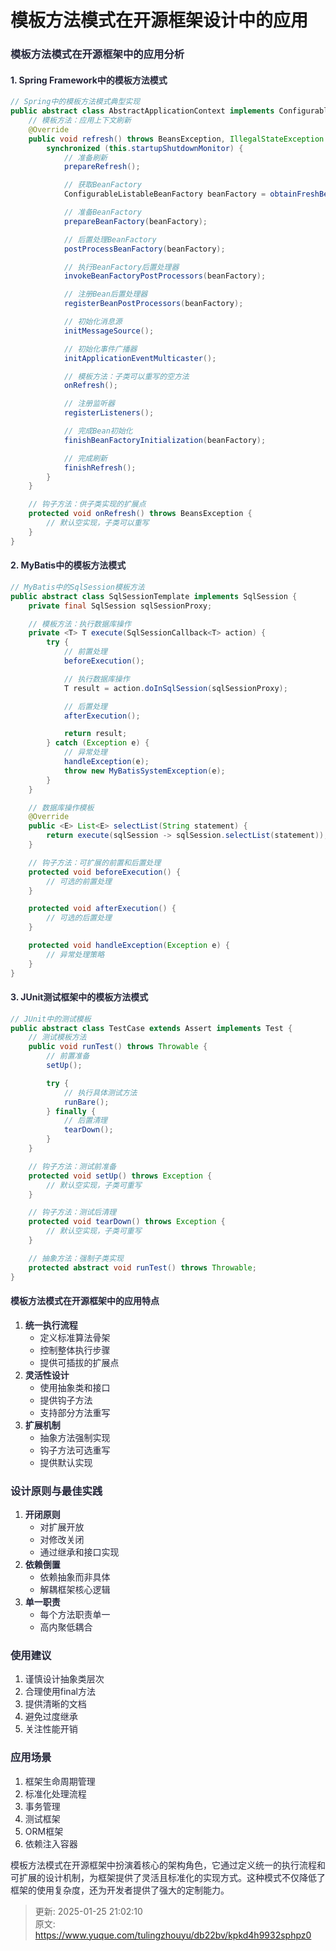 # 模板方法模式在开源框架设计中的应用

### <font style="color:rgba(6, 8, 31, 0.88);">模板方法模式在开源框架中的应用分析</font>
#### <font style="color:rgba(6, 8, 31, 0.88);">1. Spring Framework中的模板方法模式</font>
```java
// Spring中的模板方法模式典型实现  
public abstract class AbstractApplicationContext implements ConfigurableApplicationContext {  
    // 模板方法：应用上下文刷新  
    @Override  
    public void refresh() throws BeansException, IllegalStateException {  
        synchronized (this.startupShutdownMonitor) {  
            // 准备刷新  
            prepareRefresh();  

            // 获取BeanFactory  
            ConfigurableListableBeanFactory beanFactory = obtainFreshBeanFactory();  

            // 准备BeanFactory  
            prepareBeanFactory(beanFactory);  

            // 后置处理BeanFactory  
            postProcessBeanFactory(beanFactory);  

            // 执行BeanFactory后置处理器  
            invokeBeanFactoryPostProcessors(beanFactory);  

            // 注册Bean后置处理器  
            registerBeanPostProcessors(beanFactory);  

            // 初始化消息源  
            initMessageSource();  

            // 初始化事件广播器  
            initApplicationEventMulticaster();  

            // 模板方法：子类可以重写的空方法  
            onRefresh();  

            // 注册监听器  
            registerListeners();  

            // 完成Bean初始化  
            finishBeanFactoryInitialization(beanFactory);  

            // 完成刷新  
            finishRefresh();  
        }  
    }  

    // 钩子方法：供子类实现的扩展点  
    protected void onRefresh() throws BeansException {  
        // 默认空实现，子类可以重写  
    }  
}
```

#### <font style="color:rgba(6, 8, 31, 0.88);">2. MyBatis中的模板方法模式</font>
```java
// MyBatis中的SqlSession模板方法  
public abstract class SqlSessionTemplate implements SqlSession {  
    private final SqlSession sqlSessionProxy;  

    // 模板方法：执行数据库操作  
    private <T> T execute(SqlSessionCallback<T> action) {  
        try {  
            // 前置处理  
            beforeExecution();  

            // 执行数据库操作  
            T result = action.doInSqlSession(sqlSessionProxy);  

            // 后置处理  
            afterExecution();  

            return result;  
        } catch (Exception e) {  
            // 异常处理  
            handleException(e);  
            throw new MyBatisSystemException(e);  
        }  
    }  

    // 数据库操作模板  
    @Override  
    public <E> List<E> selectList(String statement) {  
        return execute(sqlSession -> sqlSession.selectList(statement));  
    }  

    // 钩子方法：可扩展的前置和后置处理  
    protected void beforeExecution() {  
        // 可选的前置处理  
    }  

    protected void afterExecution() {  
        // 可选的后置处理  
    }  

    protected void handleException(Exception e) {  
        // 异常处理策略  
    }  
}
```

#### <font style="color:rgba(6, 8, 31, 0.88);">3. JUnit测试框架中的模板方法模式</font>
```java
// JUnit中的测试模板  
public abstract class TestCase extends Assert implements Test {  
    // 测试模板方法  
    public void runTest() throws Throwable {  
        // 前置准备  
        setUp();  

        try {  
            // 执行具体测试方法  
            runBare();  
        } finally {  
            // 后置清理  
            tearDown();  
        }  
    }  

    // 钩子方法：测试前准备  
    protected void setUp() throws Exception {  
        // 默认空实现，子类可重写  
    }  

    // 钩子方法：测试后清理  
    protected void tearDown() throws Exception {  
        // 默认空实现，子类可重写  
    }  

    // 抽象方法：强制子类实现  
    protected abstract void runTest() throws Throwable;  
}
```

#### <font style="color:rgba(6, 8, 31, 0.88);">模板方法模式在开源框架中的应用特点</font>
1. **<font style="color:rgba(6, 8, 31, 0.88);">统一执行流程</font>**
    - <font style="color:rgba(6, 8, 31, 0.88);">定义标准算法骨架</font>
    - <font style="color:rgba(6, 8, 31, 0.88);">控制整体执行步骤</font>
    - <font style="color:rgba(6, 8, 31, 0.88);">提供可插拔的扩展点</font>
2. **<font style="color:rgba(6, 8, 31, 0.88);">灵活性设计</font>**
    - <font style="color:rgba(6, 8, 31, 0.88);">使用抽象类和接口</font>
    - <font style="color:rgba(6, 8, 31, 0.88);">提供钩子方法</font>
    - <font style="color:rgba(6, 8, 31, 0.88);">支持部分方法重写</font>
3. **<font style="color:rgba(6, 8, 31, 0.88);">扩展机制</font>**
    - <font style="color:rgba(6, 8, 31, 0.88);">抽象方法强制实现</font>
    - <font style="color:rgba(6, 8, 31, 0.88);">钩子方法可选重写</font>
    - <font style="color:rgba(6, 8, 31, 0.88);">提供默认实现</font>

### <font style="color:rgba(6, 8, 31, 0.88);">设计原则与最佳实践</font>
1. **<font style="color:rgba(6, 8, 31, 0.88);">开闭原则</font>**
    - <font style="color:rgba(6, 8, 31, 0.88);">对扩展开放</font>
    - <font style="color:rgba(6, 8, 31, 0.88);">对修改关闭</font>
    - <font style="color:rgba(6, 8, 31, 0.88);">通过继承和接口实现</font>
2. **<font style="color:rgba(6, 8, 31, 0.88);">依赖倒置</font>**
    - <font style="color:rgba(6, 8, 31, 0.88);">依赖抽象而非具体</font>
    - <font style="color:rgba(6, 8, 31, 0.88);">解耦框架核心逻辑</font>
3. **<font style="color:rgba(6, 8, 31, 0.88);">单一职责</font>**
    - <font style="color:rgba(6, 8, 31, 0.88);">每个方法职责单一</font>
    - <font style="color:rgba(6, 8, 31, 0.88);">高内聚低耦合</font>

### <font style="color:rgba(6, 8, 31, 0.88);">使用建议</font>
1. <font style="color:rgba(6, 8, 31, 0.88);">谨慎设计抽象类层次</font>
2. <font style="color:rgba(6, 8, 31, 0.88);">合理使用final方法</font>
3. <font style="color:rgba(6, 8, 31, 0.88);">提供清晰的文档</font>
4. <font style="color:rgba(6, 8, 31, 0.88);">避免过度继承</font>
5. <font style="color:rgba(6, 8, 31, 0.88);">关注性能开销</font>

### <font style="color:rgba(6, 8, 31, 0.88);">应用场景</font>
1. <font style="color:rgba(6, 8, 31, 0.88);">框架生命周期管理</font>
2. <font style="color:rgba(6, 8, 31, 0.88);">标准化处理流程</font>
3. <font style="color:rgba(6, 8, 31, 0.88);">事务管理</font>
4. <font style="color:rgba(6, 8, 31, 0.88);">测试框架</font>
5. <font style="color:rgba(6, 8, 31, 0.88);">ORM框架</font>
6. <font style="color:rgba(6, 8, 31, 0.88);">依赖注入容器</font>

<font style="color:rgba(6, 8, 31, 0.88);">模板方法模式在开源框架中扮演着核心的架构角色，它通过定义统一的执行流程和可扩展的设计机制，为框架提供了灵活且标准化的实现方式。这种模式不仅降低了框架的使用复杂度，还为开发者提供了强大的定制能力。</font>



> 更新: 2025-01-25 21:02:10  
> 原文: <https://www.yuque.com/tulingzhouyu/db22bv/kpkd4h9932sphpz0>